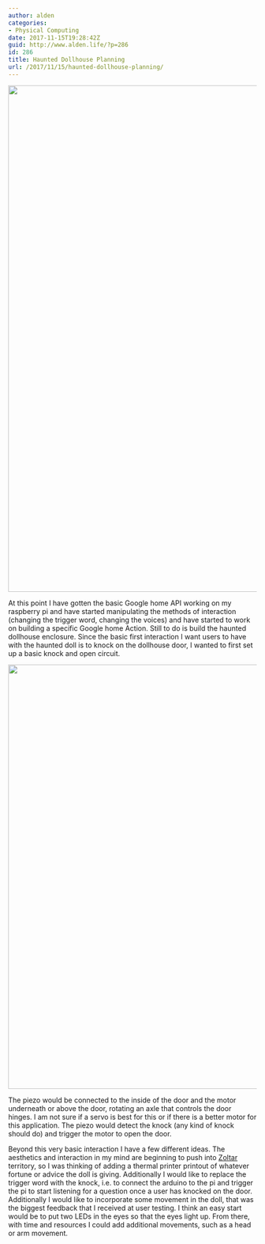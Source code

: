 ```yaml
---
author: alden
categories:
- Physical Computing
date: 2017-11-15T19:28:42Z
guid: http://www.alden.life/?p=286
id: 286
title: Haunted Dollhouse Planning
url: /2017/11/15/haunted-dollhouse-planning/
---
```


<img class="alignnone wp-image-295 size-large" src="http://www.alden.life/wp-content/uploads/2017/11/2017-11-20-14.34.48-2-e1511206799322-706x1024.jpg" alt="" width="706" height="1024" srcset="http://www.alden.life/wp-content/uploads/2017/11/2017-11-20-14.34.48-2-e1511206799322-706x1024.jpg 706w, http://www.alden.life/wp-content/uploads/2017/11/2017-11-20-14.34.48-2-e1511206799322-207x300.jpg 207w, http://www.alden.life/wp-content/uploads/2017/11/2017-11-20-14.34.48-2-e1511206799322-768x1113.jpg 768w" sizes="(max-width: 706px) 100vw, 706px" />

At this point I have gotten the basic Google home API working on my raspberry pi and have started manipulating the methods of interaction (changing the trigger word, changing the voices) and have started to work on building a specific Google home Action. Still to do is build the haunted dollhouse enclosure. Since the basic first interaction I want users to have with the haunted doll is to knock on the dollhouse door, I wanted to first set up a basic knock and open circuit.

<img class="alignnone wp-image-287 size-full" src="http://www.alden.life/wp-content/uploads/2017/11/BasicPiezo_schem.png" alt="" width="981" height="858" srcset="http://www.alden.life/wp-content/uploads/2017/11/BasicPiezo_schem.png 981w, http://www.alden.life/wp-content/uploads/2017/11/BasicPiezo_schem-300x262.png 300w, http://www.alden.life/wp-content/uploads/2017/11/BasicPiezo_schem-768x672.png 768w" sizes="(max-width: 981px) 100vw, 981px" />

The piezo would be connected to the inside of the door and the motor underneath or above the door, rotating an axle that controls the door hinges. I am not sure if a servo is best for this or if there is a better motor for this application. The piezo would detect the knock (any kind of knock should do) and trigger the motor to open the door.

Beyond this very basic interaction I have a few different ideas. The aesthetics and interaction in my mind are beginning to push into [Zoltar](https://www.youtube.com/watch?v=U8Jdhh1L70Y) territory, so I was thinking of adding a thermal printer printout of whatever fortune or advice the doll is giving. Additionally I would like to replace the trigger word with the knock, i.e. to connect the arduino to the pi and trigger the pi to start listening for a question once a user has knocked on the door. Additionally I would like to incorporate some movement in the doll, that was the biggest feedback that I received at user testing. I think an easy start would be to put two LEDs in the eyes so that the eyes light up. From there, with time and resources I could add additional movements, such as a head or arm movement.